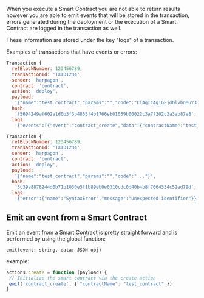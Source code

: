 When you execute a Smart Contract you are not able to return results however you are able to emit events that will be stored in the transaction, errors generated during the deployment or the execution of a Smart Contract are logged in the transaction as well.

These information are stored under the key "logs" of a transaction.

Examples of transactions that have events or errors:

```js
Transaction {
  refBlockNumber: 123456789,
  transactionId: 'TXID1234',
  sender: 'harpagon',
  contract: 'contract',
  action: 'deploy',
  payload:
   '{"name":"test_contract","params":"","code":"CiAgICAgIGFjdGlvbnMuY3JlYXRlID0gZnVuY3Rpb24gKHBheWxvYWQpIHsKICAgICAgICAvLyBJbml0aWFsaXplIHRoZSBzbWFydCBjb250cmFjdCB2aWEgdGhlIGNyZWF0ZSBhY3Rpb24KICAgICAgICBlbWl0KCdjb250cmFjdF9jcmVhdGUnLCB7ICJjb250cmFjdE5hbWUiOiAidGVzdF9jb250cmFjdCIgfSkKICAgICAgfQogICAg"}',
  hash:
   'f5694249af602a1d0b3f3b4855f4b1766eb01059b00022c3a7f202c2a3ab87e8',
  logs:
   '{"events":[{"event":"contract_create","data":{"contractName":"test_contract"}}]}' }
```

```js
Transaction {
  refBlockNumber: 123456789,
  transactionId: 'TXID1234',
  sender: 'harpagon',
  contract: 'contract',
  action: 'deploy',
  payload:
   '{"name":"test_contract","params":"","code":"..."}',
  hash:
   '5c39a8878244d0b71b1030e5f1b89eb0e0310cdc0d40b4b8f7064334c52ed79d',
  logs:
   '{"error":{"name":"SyntaxError","message":"Unexpected identifier"}}' }
```



## Emit an event from a Smart Contract
Emit an event from a Smart Contract is pretty straight forward and is performed by using the global function:

`emit(event: string, data: JSON obj)`

  example:
 ```js
actions.create = function (payload) {
  // Initialize the smart contract via the create action
  emit('contract_create', { "contractName": "test_contract" })
}
```